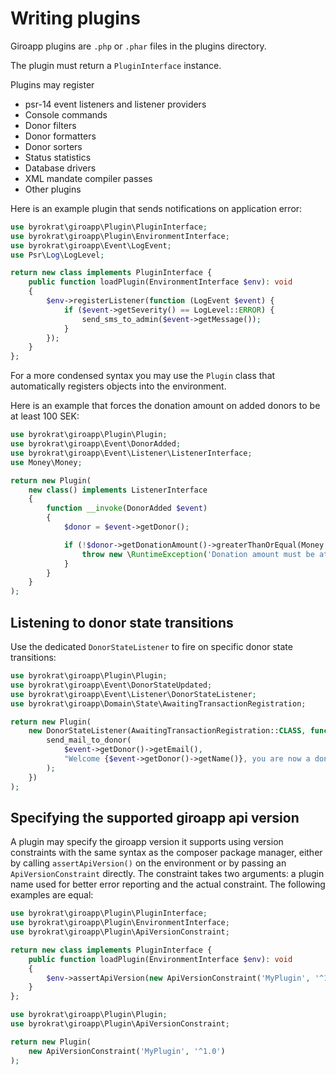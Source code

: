 # Writing plugins

Giroapp plugins are `.php` or `.phar` files in the plugins directory.

The plugin must return a `PluginInterface` instance.

Plugins may register

* psr-14 event listeners and listener providers
* Console commands
* Donor filters
* Donor formatters
* Donor sorters
* Status statistics
* Database drivers
* XML mandate compiler passes
* Other plugins

Here is an example plugin that sends notifications on application error:

<!-- @example Full-plugin -->
```php
use byrokrat\giroapp\Plugin\PluginInterface;
use byrokrat\giroapp\Plugin\EnvironmentInterface;
use byrokrat\giroapp\Event\LogEvent;
use Psr\Log\LogLevel;

return new class implements PluginInterface {
    public function loadPlugin(EnvironmentInterface $env): void
    {
        $env->registerListener(function (LogEvent $event) {
            if ($event->getSeverity() == LogLevel::ERROR) {
                send_sms_to_admin($event->getMessage());
            }
        });
    }
};
```

For a more condensed syntax you may use the `Plugin` class that automatically
registers objects into the environment.

Here is an example that forces the donation amount on added donors to be at
least 100 SEK:

<!-- @example validate-donation-amount -->
```php
use byrokrat\giroapp\Plugin\Plugin;
use byrokrat\giroapp\Event\DonorAdded;
use byrokrat\giroapp\Event\Listener\ListenerInterface;
use Money\Money;

return new Plugin(
    new class() implements ListenerInterface
    {
        function __invoke(DonorAdded $event)
        {
            $donor = $event->getDonor();

            if (!$donor->getDonationAmount()->greaterThanOrEqual(Money::SEK('10000'))) {
                throw new \RuntimeException('Donation amount must be at least 100');
            }
        }
    }
);
```

## Listening to donor state transitions

Use the dedicated `DonorStateListener` to fire on specific donor state transitions:

<!-- @example mandate-approved-listener -->
```php
use byrokrat\giroapp\Plugin\Plugin;
use byrokrat\giroapp\Event\DonorStateUpdated;
use byrokrat\giroapp\Event\Listener\DonorStateListener;
use byrokrat\giroapp\Domain\State\AwaitingTransactionRegistration;

return new Plugin(
    new DonorStateListener(AwaitingTransactionRegistration::CLASS, function (DonorStateUpdated $event) {
        send_mail_to_donor(
            $event->getDonor()->getEmail(),
            "Welcome {$event->getDonor()->getName()}, you are now a donor!"
        );
    })
);
```

## Specifying the supported giroapp api version

A plugin may specify the giroapp version it supports using version constraints
with the same syntax as the composer package manager, either by calling
`assertApiVersion()` on the environment or by passing an `ApiVersionConstraint`
directly. The constraint takes two arguments: a plugin name used for better
error reporting and the actual constraint. The following examples are equal:

<!-- @example version-constraint-full -->
```php
use byrokrat\giroapp\Plugin\PluginInterface;
use byrokrat\giroapp\Plugin\EnvironmentInterface;
use byrokrat\giroapp\Plugin\ApiVersionConstraint;

return new class implements PluginInterface {
    public function loadPlugin(EnvironmentInterface $env): void
    {
        $env->assertApiVersion(new ApiVersionConstraint('MyPlugin', '^1.0'));
    }
};
```

<!-- @example version-constraint-condensed -->
```php
use byrokrat\giroapp\Plugin\Plugin;
use byrokrat\giroapp\Plugin\ApiVersionConstraint;

return new Plugin(
    new ApiVersionConstraint('MyPlugin', '^1.0')
);
```
